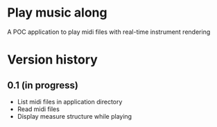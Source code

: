 # Play music along

A POC application to play midi files with real-time instrument rendering

# Version history

## 0.1 (in progress)

- List midi files in application directory
- Read midi files
- Display measure structure while playing